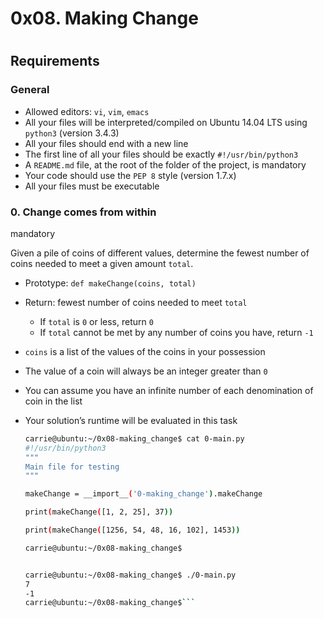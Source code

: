# 0x08. Making Change
#
Requirements
------------

### General

*   Allowed editors: `vi`, `vim`, `emacs`
*   All your files will be interpreted/compiled on Ubuntu 14.04 LTS using `python3` (version 3.4.3)
*   All your files should end with a new line
*   The first line of all your files should be exactly `#!/usr/bin/python3`
*   A `README.md` file, at the root of the folder of the project, is mandatory
*   Your code should use the `PEP 8` style (version 1.7.x)
*   All your files must be executable

### 0\. Change comes from within

mandatory

Given a pile of coins of different values, determine the fewest number of coins needed to meet a given amount `total`.

*   Prototype: `def makeChange(coins, total)`
*   Return: fewest number of coins needed to meet `total`
    *   If `total` is `0` or less, return `0`
    *   If `total` cannot be met by any number of coins you have, return `-1`
*   `coins` is a list of the values of the coins in your possession
*   The value of a coin will always be an integer greater than `0`
*   You can assume you have an infinite number of each denomination of coin in the list
*   Your solution’s runtime will be evaluated in this task

    ```bash
    carrie@ubuntu:~/0x08-making_change$ cat 0-main.py
    #!/usr/bin/python3
    """
    Main file for testing
    """
    
    makeChange = __import__('0-making_change').makeChange
    
    print(makeChange([1, 2, 25], 37))
    
    print(makeChange([1256, 54, 48, 16, 102], 1453))
    
    carrie@ubuntu:~/0x08-making_change$
    

    carrie@ubuntu:~/0x08-making_change$ ./0-main.py
    7
    -1
    carrie@ubuntu:~/0x08-making_change$```
